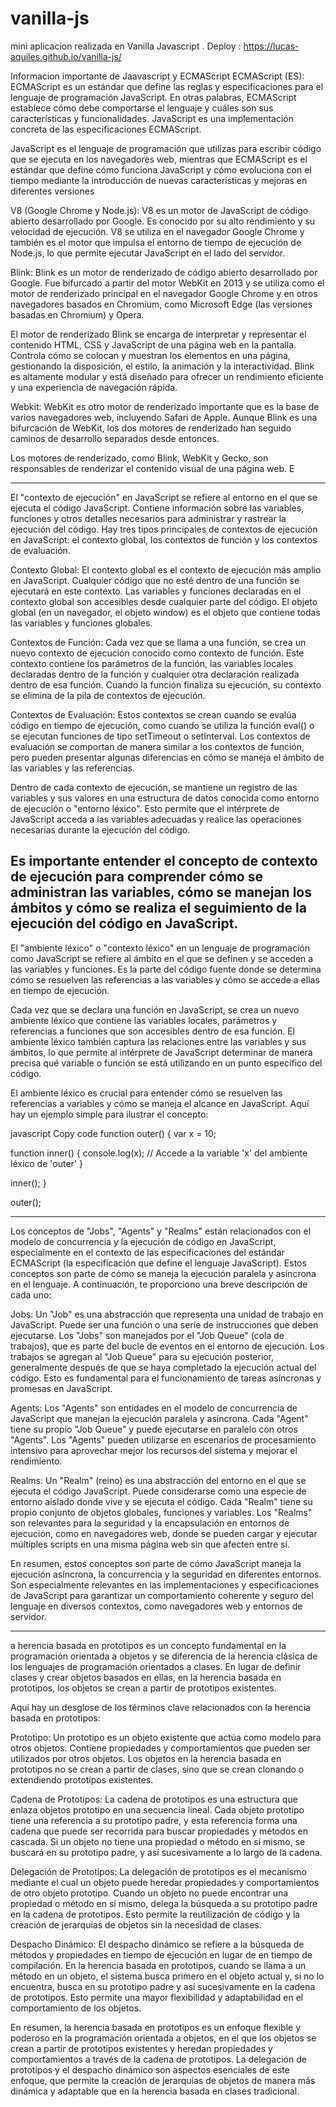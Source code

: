 # vanilla-js
mini aplicacion realizada en Vanilla Javascript . 
Deploy : https://lucas-aquiles.github.io/vanilla-js/


Informacion importante de Jaavascript y ECMAScript
ECMAScript (ES):
ECMAScript es un estándar que define las reglas y especificaciones para el lenguaje de programación JavaScript. En otras palabras, ECMAScript establece cómo debe comportarse el lenguaje y cuáles son sus características y funcionalidades. JavaScript es una implementación concreta de las especificaciones ECMAScript.

 JavaScript es el lenguaje de programación que utilizas para escribir código que se ejecuta en los navegadores web, mientras que ECMAScript es el estándar que define cómo funciona JavaScript y cómo evoluciona con el tiempo mediante la introducción de nuevas características y mejoras en diferentes versiones

 V8 (Google Chrome y Node.js): V8 es un motor de JavaScript de código abierto desarrollado por Google. Es conocido por su alto rendimiento y su velocidad de ejecución. V8 se utiliza en el navegador Google Chrome y también es el motor que impulsa el entorno de tiempo de ejecución de Node.js, lo que permite ejecutar JavaScript en el lado del servidor.

 Blink:
Blink es un motor de renderizado de código abierto desarrollado por Google. Fue bifurcado a partir del motor WebKit en 2013 y se utiliza como el motor de renderizado principal en el navegador Google Chrome y en otros navegadores basados en Chromium, como Microsoft Edge (las versiones basadas en Chromium) y Opera.

El motor de renderizado Blink se encarga de interpretar y representar el contenido HTML, CSS y JavaScript de una página web en la pantalla. Controla cómo se colocan y muestran los elementos en una página, gestionando la disposición, el estilo, la animación y la interactividad. Blink es altamente modular y está diseñado para ofrecer un rendimiento eficiente y una experiencia de navegación rápida.

Webkit:
WebKit es otro motor de renderizado importante que es la base de varios navegadores web, incluyendo Safari de Apple. Aunque Blink es una bifurcación de WebKit, los dos motores de renderizado han seguido caminos de desarrollo separados desde entonces.

Los motores de renderizado, como Blink, WebKit y Gecko, son responsables de renderizar el contenido visual de una página web. E

--------------------------------------------------------------------------------------------------------------------------------------
El "contexto de ejecución" en JavaScript se refiere al entorno en el que se ejecuta el código JavaScript. Contiene información sobre las variables, funciones y otros detalles necesarios para administrar y rastrear la ejecución del código. Hay tres tipos principales de contextos de ejecución en JavaScript: el contexto global, los contextos de función y los contextos de evaluación.

Contexto Global:
El contexto global es el contexto de ejecución más amplio en JavaScript. Cualquier código que no esté dentro de una función se ejecutará en este contexto. Las variables y funciones declaradas en el contexto global son accesibles desde cualquier parte del código. El objeto global (en un navegador, el objeto window) es el objeto que contiene todas las variables y funciones globales.

Contextos de Función:
Cada vez que se llama a una función, se crea un nuevo contexto de ejecución conocido como contexto de función. Este contexto contiene los parámetros de la función, las variables locales declaradas dentro de la función y cualquier otra declaración realizada dentro de esa función. Cuando la función finaliza su ejecución, su contexto se elimina de la pila de contextos de ejecución.

Contextos de Evaluación:
Estos contextos se crean cuando se evalúa código en tiempo de ejecución, como cuando se utiliza la función eval() o se ejecutan funciones de tipo setTimeout o setInterval. Los contextos de evaluación se comportan de manera similar a los contextos de función, pero pueden presentar algunas diferencias en cómo se maneja el ámbito de las variables y las referencias.

Dentro de cada contexto de ejecución, se mantiene un registro de las variables y sus valores en una estructura de datos conocida como entorno de ejecución o "entorno léxico". Esto permite que el intérprete de JavaScript acceda a las variables adecuadas y realice las operaciones necesarias durante la ejecución del código.

Es importante entender el concepto de contexto de ejecución para comprender cómo se administran las variables, cómo se manejan los ámbitos y cómo se realiza el seguimiento de la ejecución del código en JavaScript.
---------------------------------------------------------------------------------------------------------------------------------------------
El "ambiente léxico" o "contexto léxico" en un lenguaje de programación como JavaScript se refiere al ámbito en el que se definen y se acceden a las variables y funciones. Es la parte del código fuente donde se determina cómo se resuelven las referencias a las variables y cómo se accede a ellas en tiempo de ejecución.

Cada vez que se declara una función en JavaScript, se crea un nuevo ambiente léxico que contiene las variables locales, parámetros y referencias a funciones que son accesibles dentro de esa función. El ambiente léxico también captura las relaciones entre las variables y sus ámbitos, lo que permite al intérprete de JavaScript determinar de manera precisa qué variable o función se está utilizando en un punto específico del código.

El ambiente léxico es crucial para entender cómo se resuelven las referencias a variables y cómo se maneja el alcance en JavaScript. Aquí hay un ejemplo simple para ilustrar el concepto:

javascript
Copy code
function outer() {
  var x = 10;
  
  function inner() {
    console.log(x); // Accede a la variable 'x' del ambiente léxico de 'outer'
  }
  
  inner();
}

outer();

------------------------------------------------------------------------------------------------------------------------------------------------------------------
Los conceptos de "Jobs", "Agents" y "Realms" están relacionados con el modelo de concurrencia y la ejecución de código en JavaScript, especialmente en el contexto de las especificaciones del estándar ECMAScript (la especificación que define el lenguaje JavaScript). Estos conceptos son parte de cómo se maneja la ejecución paralela y asíncrona en el lenguaje. A continuación, te proporciono una breve descripción de cada uno:

Jobs:
Un "Job" es una abstracción que representa una unidad de trabajo en JavaScript. Puede ser una función o una serie de instrucciones que deben ejecutarse. Los "Jobs" son manejados por el "Job Queue" (cola de trabajos), que es parte del bucle de eventos en el entorno de ejecución. Los trabajos se agregan al "Job Queue" para su ejecución posterior, generalmente después de que se haya completado la ejecución actual del código. Esto es fundamental para el funcionamiento de tareas asíncronas y promesas en JavaScript.

Agents:
Los "Agents" son entidades en el modelo de concurrencia de JavaScript que manejan la ejecución paralela y asíncrona. Cada "Agent" tiene su propio "Job Queue" y puede ejecutarse en paralelo con otros "Agents". Los "Agents" pueden utilizarse en escenarios de procesamiento intensivo para aprovechar mejor los recursos del sistema y mejorar el rendimiento.

Realms:
Un "Realm" (reino) es una abstracción del entorno en el que se ejecuta el código JavaScript. Puede considerarse como una especie de entorno aislado donde vive y se ejecuta el código. Cada "Realm" tiene su propio conjunto de objetos globales, funciones y variables. Los "Realms" son relevantes para la seguridad y la encapsulación en entornos de ejecución, como en navegadores web, donde se pueden cargar y ejecutar múltiples scripts en una misma página web sin que afecten entre sí.

En resumen, estos conceptos son parte de cómo JavaScript maneja la ejecución asíncrona, la concurrencia y la seguridad en diferentes entornos. Son especialmente relevantes en las implementaciones y especificaciones de JavaScript para garantizar un comportamiento coherente y seguro del lenguaje en diversos contextos, como navegadores web y entornos de servidor.

-----------------------------------------------------------------------

a herencia basada en prototipos es un concepto fundamental en la programación orientada a objetos y se diferencia de la herencia clásica de los lenguajes de programación orientados a clases. En lugar de definir clases y crear objetos basados en ellas, en la herencia basada en prototipos, los objetos se crean a partir de prototipos existentes.

Aquí hay un desglose de los términos clave relacionados con la herencia basada en prototipos:

Prototipo:
Un prototipo es un objeto existente que actúa como modelo para otros objetos. Contiene propiedades y comportamientos que pueden ser utilizados por otros objetos. Los objetos en la herencia basada en prototipos no se crean a partir de clases, sino que se crean clonando o extendiendo prototipos existentes.

Cadena de Prototipos:
La cadena de prototipos es una estructura que enlaza objetos prototipo en una secuencia lineal. Cada objeto prototipo tiene una referencia a su prototipo padre, y esta referencia forma una cadena que puede ser recorrida para buscar propiedades y métodos en cascada. Si un objeto no tiene una propiedad o método en sí mismo, se buscará en su prototipo padre, y así sucesivamente a lo largo de la cadena.

Delegación de Prototipos:
La delegación de prototipos es el mecanismo mediante el cual un objeto puede heredar propiedades y comportamientos de otro objeto prototipo. Cuando un objeto no puede encontrar una propiedad o método en sí mismo, delega la búsqueda a su prototipo padre en la cadena de prototipos. Esto permite la reutilización de código y la creación de jerarquías de objetos sin la necesidad de clases.

Despacho Dinámico:
El despacho dinámico se refiere a la búsqueda de métodos y propiedades en tiempo de ejecución en lugar de en tiempo de compilación. En la herencia basada en prototipos, cuando se llama a un método en un objeto, el sistema busca primero en el objeto actual y, si no lo encuentra, busca en su prototipo padre y así sucesivamente en la cadena de prototipos. Esto permite una mayor flexibilidad y adaptabilidad en el comportamiento de los objetos.

En resumen, la herencia basada en prototipos es un enfoque flexible y poderoso en la programación orientada a objetos, en el que los objetos se crean a partir de prototipos existentes y heredan propiedades y comportamientos a través de la cadena de prototipos. La delegación de prototipos y el despacho dinámico son aspectos esenciales de este enfoque, que permite la creación de jerarquías de objetos de manera más dinámica y adaptable que en la herencia basada en clases tradicional.


